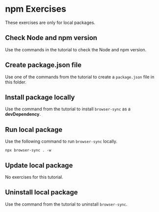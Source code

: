# npm Exercises

These exercises are only for local packages.

## Check Node and npm version
Use the commands in the tutorial to check the Node and npm version.

## Create package.json file
Use one of the commands from the tutorial to create a `package.json` file in this folder.

## Install package locally
Use the command from the tutorial to install `browser-sync` as a **devDependency**.

## Run local package
Use the following command to run `browser-sync` locally.
```
npx browser-sync . -w
```

## Update local package
No exercises for this tutorial.

## Uninstall local package
Use the command from the tutorial to uninstall `browser-sync`.
